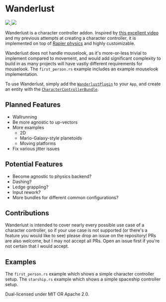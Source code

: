# Wanderlust
<p align="left">
 <a href="https://crates.io/crates/bevy_mod_wanderlust">
  <img src="https://img.shields.io/badge/crates.io-wanderlust-orange">
 </a>
 <a href="https://github.com/PROMETHIA-27/bevy_mod_wanderlust">
  <img src="https://img.shields.io/badge/github-wanderlust-brightgreen">
 </a>
</p>

Wanderlust is a character controller addon. Inspired by [this excellent video](https://www.youtube.com/watch?v=qdskE8PJy6Q) and
my previous attempts at creating a character controller, it is implemented on top of [Rapier physics](https://rapier.rs/)
and highly customizable.
 
Wanderlust does not handle mouselook, as it's more-or-less trivial to implement compared to movement, and would add significant complexity to build in
as many projects will have vastly different requirements for mouselook. The `first_person.rs` example includes an example mouselook implementation.

To use Wanderlust, simply add the [`WanderlustPlugin`](plugins::WanderlustPlugin) to your `App`, and create an entity with the [`CharacterControllerBundle`](bundles::CharacterControllerBundle). 

## Planned Features
- Wallrunning
- Be more agnostic to up-vectors
- More examples
  - 2D
  - Mario-Galaxy-style planetoids
  - Moving platforms
- Fix various jitter issues

## Potential Features
- Become agnostic to physics backend?
- Dashing?
- Ledge grappling?
- Input rework?
- More bundles for different common configurations?

## Contributions
Wanderlust is intended to cover nearly every possible use case of a character controller, so if your use case is not supported (or there's a feature you would like to see)
please drop an issue on the repository! PRs are also welcome, but I may not accept all PRs. Open an issue first if you're not certain that I would accept.

## Examples
The `first_person.rs` example which shows a simple character controller setup.
The `starship.rs` example which shows a simple spaceship controller setup.

Dual-licensed under MIT OR Apache 2.0.
